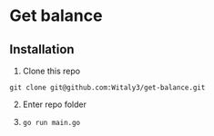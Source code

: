 # Get balance

## Installation

1. Clone this repo
```
git clone git@github.com:Witaly3/get-balance.git
```
2. Enter repo folder

3. ``` go run main.go ```
